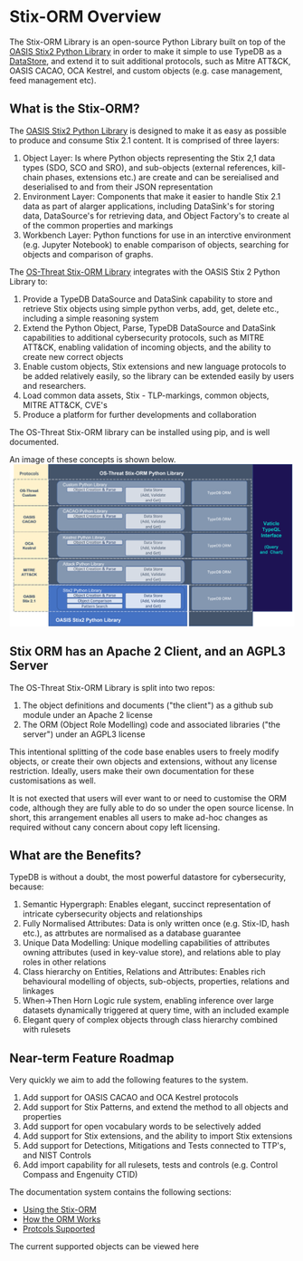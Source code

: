# Stix-ORM Overview

The Stix-ORM Library is an open-source Python Library built on top of the [OASIS Stix2 Python Library](https://stix2.readthedocs.io/en/latest/index.html) in order to make it simple to use TypeDB as a [DataStore](https://stix2.readthedocs.io/en/latest/guide/datastore.html), and extend it to suit additional protocols, such as Mitre ATT&CK, OASIS CACAO, OCA Kestrel, and custom objects (e.g. case management, feed management etc).

## What is the Stix-ORM?
The [OASIS Stix2 Python Library](https://stix2.readthedocs.io/en/latest/index.html) is designed to make it as easy as possible to produce and consume Stix 2.1 content. It is comprised of three layers:
1. Object Layer: Is where Python objects representing the Stix 2,1 data types (SDO, SCO and SRO), and sub-objects (external references, kill-chain phases, extensions etc.) are create and can be sereialised and deserialised to and from their JSON representation
2. Environment Layer: Components that make it easier to handle Stix 2.1 data as part of alarger applications, including DataSink's for storing data, DataSource's for retrieving data, and Object Factory's to create al of the common properties and markings
3. Workbench Layer: Python functions for use in an interctive environment (e.g. Jupyter Notebook) to enable comparison of objects, searching for objects and comparison of graphs.

The [OS-Threat Stix-ORM Library]() integrates with the OASIS Stix 2 Python Library to:
1. Provide a TypeDB DataSource and DataSink capability to store and retrieve Stix objects using simple python verbs, add, get, delete etc., including a simple reasoning system
2. Extend the Python Object, Parse, TypeDB DataSource and DataSink capabilities to additional cybersecurity protocols, such as MITRE ATT&CK, enabling validation of incoming objects, and the ability to create new correct objects
3. Enable custom objects, Stix extensions and new language protocols to be added relatively easily, so the library can be extended easily by users and researchers. 
4. Load common data assets, Stix - TLP-markings, common objects, MITRE ATT&CK, CVE's
5. Produce a platform for further developments and collaboration

The OS-Threat Stix-ORM library can be installed using pip, and is well documented.

An image of these concepts is shown below.
![](img/Library_overview.png)

## Stix ORM has an Apache 2 Client, and an AGPL3 Server
The OS-Threat Stix-ORM Library is split into two repos:
1. The object definitions and documents ("the client") as a github sub module under an Apache 2 license
2. The ORM (Object Role Modelling) code and associated libraries ("the server") under an AGPL3 license

This intentional splitting of the code base enables users to freely modify objects, or create their own objects and extensions, without any license restriction. Ideally, users make their own documentation for these customisations as well.

It is not exected that users will ever want to or need to customise the ORM code, although they are fully able to do so under the open source license. In short, this arrangement enables all users to make ad-hoc changes as required without cany concern about copy left licensing.

## What are the Benefits?
TypeDB is without a doubt, the most powerful datastore for cybersecurity, because:
1. Semantic Hypergraph: Enables elegant, succinct representation of intricate cybersecurity objects and relationships
2. Fully Normalised Attributes: Data is only written once (e.g. Stix-ID, hash etc.), as attrbutes are normalised as a database guarantee
3. Unique Data Modelling: Unique modelling capabilities of attributes owning attributes (used in key-value store), and relations able to play roles in other relations
4. Class hierarchy on Entities, Relations and Attributes: Enables rich behavioural modelling of objects, sub-objects, properties, relations and linkages
5. When->Then Horn Logic rule system, enabling inference over large datasets dynamically triggered at query time, with an included example
6. Elegant query of complex objects through class hierarchy combined with rulesets

## Near-term Feature Roadmap
Very quickly we aim to add the following features to the system.
1. Add support for OASIS CACAO and OCA Kestrel protocols
2. Add support for Stix Patterns, and extend the method to all objects and properties
3. Add support for open vocabulary words to be selectively added
4. Add support for Stix extensions, and the ability to import Stix extensions
5. Add support for Detections, Mitigations and Tests connected to TTP's, and NIST Controls
6. Add import capability for all rulesets, tests and controls (e.g. Control Compass and Engenuity CTID)

The documentation system contains the following sections:
- [Using the Stix-ORM](install/configuration.md)
- [How the ORM Works](how_it_works/orm_oveview.md)
- [Protcols Supported](protocols/overview.md)

The current supported objects can be viewed here



